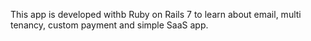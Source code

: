 This app is developed withb Ruby on Rails 7 to learn about email, multi tenancy, custom payment and simple SaaS app.